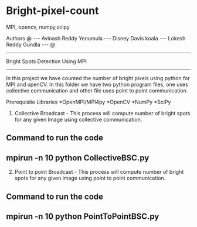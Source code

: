 # Bright-pixel-count
MPI, opencv, numpy,scipy

Authors @ --- Avinash Reddy Yenumula --- Disney Davis koala --- Lokesh Reddy Gundla --- @

**********************************
Bright Spots Detection Using MPI
**********************************

In this project we have counted the number of bright pixels using python for MPI and openCV. In this folder we have two python program files, one uses collective communication 
and other file uses point to point communication.

Prerequisite Libraries
*OpenMPI/MPI4py
*OpenCV
*NumPy
*SciPy

1) Collective Broadcast - This process will compute number of bright spots for any given 
Image using collective communication.


Command to run the code
-------------------------------------
mpirun -n 10 python CollectiveBSC.py
-------------------------------------

2) Point to point Broadcast - This process will compute number of bright spots for any given image using point to point communication.

Command to run the code
---------------------------------------
mpirun -n 10 python PointToPointBSC.py
---------------------------------------
